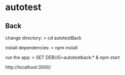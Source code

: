 # autotest

## Back
   change directory:
     > cd autotestBack

   install dependencies:
     > npm install

   run the app:
     > SET DEBUG=autotestback:* & npm start

http://localhost:3000/
